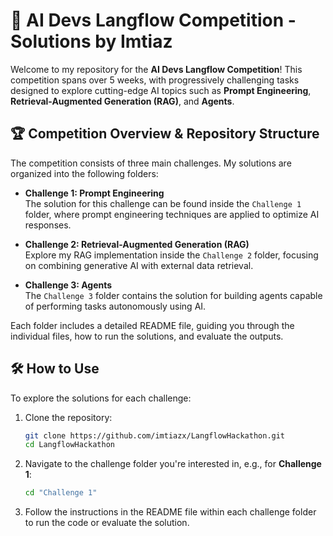 # 👋 AI Devs Langflow Competition - Solutions by Imtiaz

Welcome to my repository for the **AI Devs Langflow Competition**! This competition spans over 5 weeks, with progressively challenging tasks designed to explore cutting-edge AI topics such as **Prompt Engineering**, **Retrieval-Augmented Generation (RAG)**, and **Agents**.

## 🏆 Competition Overview & Repository Structure

The competition consists of three main challenges. My solutions are organized into the following folders:

- **Challenge 1: Prompt Engineering**  
  The solution for this challenge can be found inside the `Challenge 1` folder, where prompt engineering techniques are applied to optimize AI responses.

- **Challenge 2: Retrieval-Augmented Generation (RAG)**  
  Explore my RAG implementation inside the `Challenge 2` folder, focusing on combining generative AI with external data retrieval.

- **Challenge 3: Agents**  
  The `Challenge 3` folder contains the solution for building agents capable of performing tasks autonomously using AI.

Each folder includes a detailed README file, guiding you through the individual files, how to run the solutions, and evaluate the outputs.

## 🛠️ How to Use

To explore the solutions for each challenge:

1. Clone the repository:  
   ```bash
   git clone https://github.com/imtiazx/LangflowHackathon.git
   cd LangflowHackathon
   ```

2. Navigate to the challenge folder you're interested in, e.g., for **Challenge 1**:  
   ```bash
   cd "Challenge 1"
   ```

3. Follow the instructions in the README file within each challenge folder to run the code or evaluate the solution.
